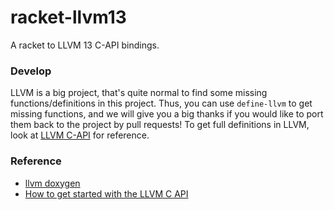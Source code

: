 racket-llvm13
=============
A racket to LLVM 13 C-API bindings.

### Develop

LLVM is a big project, that's quite normal to find some missing functions/definitions in this project. Thus, you can use `define-llvm` to get missing functions, and we will give you a big thanks if you would like to port them back to the project by pull requests! To get full definitions in LLVM, look at [LLVM C-API](https://llvm.org/doxygen/dir_db1e4f1ef1b4536ff54becd23c94e664.html) for reference.

### Reference

- [llvm doxygen](https://llvm.org/doxygen/)
- [How to get started with the LLVM C API](https://www.pauladamsmith.com/blog/2015/01/how-to-get-started-with-llvm-c-api.html)
